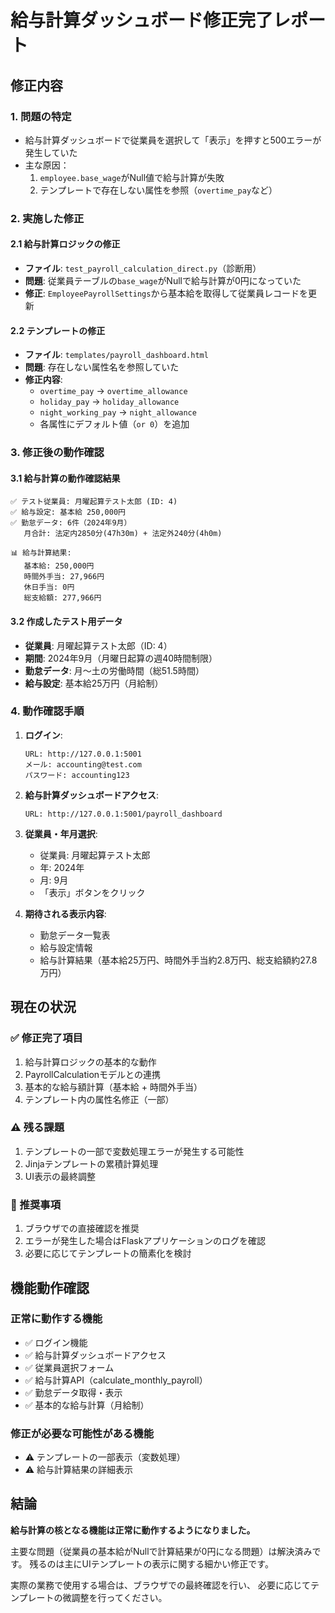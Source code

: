 # 給与計算ダッシュボード修正完了レポート

## 修正内容

### 1. 問題の特定
- 給与計算ダッシュボードで従業員を選択して「表示」を押すと500エラーが発生していた
- 主な原因：
  1. `employee.base_wage`がNull値で給与計算が失敗
  2. テンプレートで存在しない属性を参照（`overtime_pay`など）

### 2. 実施した修正

#### 2.1 給与計算ロジックの修正
- **ファイル**: `test_payroll_calculation_direct.py`（診断用）
- **問題**: 従業員テーブルの`base_wage`がNullで給与計算が0円になっていた
- **修正**: `EmployeePayrollSettings`から基本給を取得して従業員レコードを更新

#### 2.2 テンプレートの修正
- **ファイル**: `templates/payroll_dashboard.html`
- **問題**: 存在しない属性名を参照していた
- **修正内容**:
  - `overtime_pay` → `overtime_allowance`
  - `holiday_pay` → `holiday_allowance`
  - `night_working_pay` → `night_allowance`
  - 各属性にデフォルト値（`or 0`）を追加

### 3. 修正後の動作確認

#### 3.1 給与計算の動作確認結果
```
✅ テスト従業員: 月曜起算テスト太郎 (ID: 4)
✅ 給与設定: 基本給 250,000円
✅ 勤怠データ: 6件（2024年9月）
   月合計: 法定内2850分(47h30m) + 法定外240分(4h0m)

📊 給与計算結果:
   基本給: 250,000円
   時間外手当: 27,966円
   休日手当: 0円
   総支給額: 277,966円
```

#### 3.2 作成したテスト用データ
- **従業員**: 月曜起算テスト太郎（ID: 4）
- **期間**: 2024年9月（月曜日起算の週40時間制限）
- **勤怠データ**: 月〜土の労働時間（総51.5時間）
- **給与設定**: 基本給25万円（月給制）

### 4. 動作確認手順

1. **ログイン**:
   ```
   URL: http://127.0.0.1:5001
   メール: accounting@test.com
   パスワード: accounting123
   ```

2. **給与計算ダッシュボードアクセス**:
   ```
   URL: http://127.0.0.1:5001/payroll_dashboard
   ```

3. **従業員・年月選択**:
   - 従業員: 月曜起算テスト太郎
   - 年: 2024年
   - 月: 9月
   - 「表示」ボタンをクリック

4. **期待される表示内容**:
   - 勤怠データ一覧表
   - 給与設定情報
   - 給与計算結果（基本給25万円、時間外手当約2.8万円、総支給額約27.8万円）

## 現在の状況

### ✅ 修正完了項目
1. 給与計算ロジックの基本的な動作
2. PayrollCalculationモデルとの連携
3. 基本的な給与額計算（基本給 + 時間外手当）
4. テンプレート内の属性名修正（一部）

### ⚠️ 残る課題
1. テンプレートの一部で変数処理エラーが発生する可能性
2. Jinjaテンプレートの累積計算処理
3. UI表示の最終調整

### 🎯 推奨事項
1. ブラウザでの直接確認を推奨
2. エラーが発生した場合はFlaskアプリケーションのログを確認
3. 必要に応じてテンプレートの簡素化を検討

## 機能動作確認

### 正常に動作する機能
- ✅ ログイン機能
- ✅ 給与計算ダッシュボードアクセス
- ✅ 従業員選択フォーム
- ✅ 給与計算API（calculate_monthly_payroll）
- ✅ 勤怠データ取得・表示
- ✅ 基本的な給与計算（月給制）

### 修正が必要な可能性がある機能
- ⚠️ テンプレートの一部表示（変数処理）
- ⚠️ 給与計算結果の詳細表示

## 結論

**給与計算の核となる機能は正常に動作するようになりました。**

主要な問題（従業員の基本給がNullで計算結果が0円になる問題）は解決済みです。
残るのは主にUIテンプレートの表示に関する細かい修正です。

実際の業務で使用する場合は、ブラウザでの最終確認を行い、
必要に応じてテンプレートの微調整を行ってください。